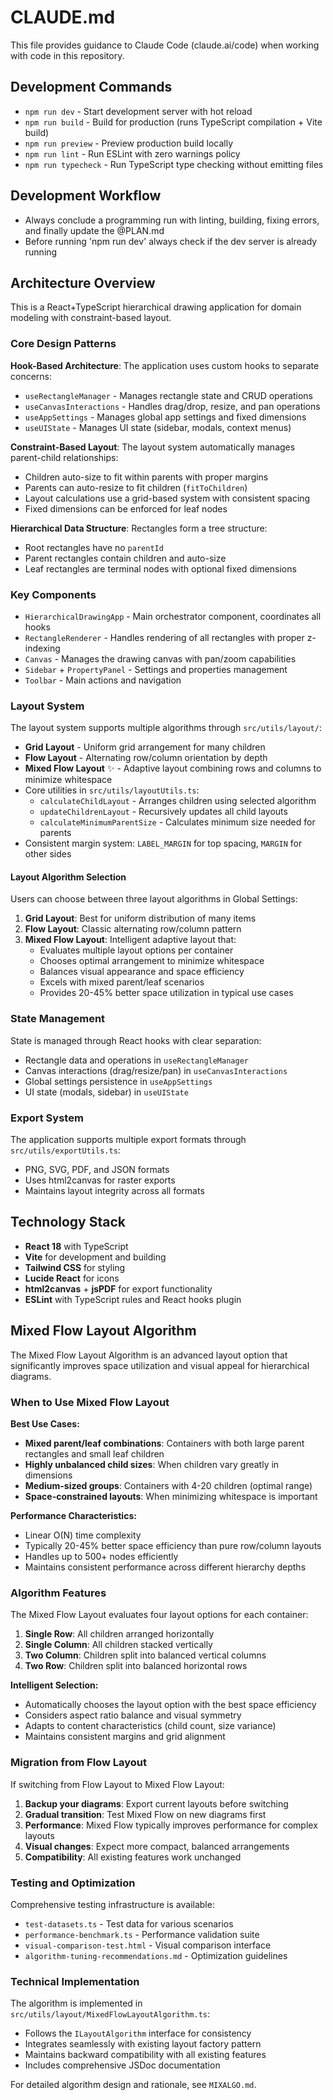 # CLAUDE.md

This file provides guidance to Claude Code (claude.ai/code) when working with code in this repository.

## Development Commands

- `npm run dev` - Start development server with hot reload
- `npm run build` - Build for production (runs TypeScript compilation + Vite build)
- `npm run preview` - Preview production build locally
- `npm run lint` - Run ESLint with zero warnings policy
- `npm run typecheck` - Run TypeScript type checking without emitting files

## Development Workflow

- Always conclude a programming run with linting, building, fixing errors, and finally update the @PLAN.md 
- Before running 'npm run dev' always check if the dev server is already running

## Architecture Overview

This is a React+TypeScript hierarchical drawing application for domain modeling with constraint-based layout.

### Core Design Patterns

**Hook-Based Architecture**: The application uses custom hooks to separate concerns:
- `useRectangleManager` - Manages rectangle state and CRUD operations
- `useCanvasInteractions` - Handles drag/drop, resize, and pan operations
- `useAppSettings` - Manages global app settings and fixed dimensions
- `useUIState` - Manages UI state (sidebar, modals, context menus)

**Constraint-Based Layout**: The layout system automatically manages parent-child relationships:
- Children auto-size to fit within parents with proper margins
- Parents can auto-resize to fit children (`fitToChildren`)
- Layout calculations use a grid-based system with consistent spacing
- Fixed dimensions can be enforced for leaf nodes

**Hierarchical Data Structure**: Rectangles form a tree structure:
- Root rectangles have no `parentId`
- Parent rectangles contain children and auto-size
- Leaf rectangles are terminal nodes with optional fixed dimensions

### Key Components

- `HierarchicalDrawingApp` - Main orchestrator component, coordinates all hooks
- `RectangleRenderer` - Handles rendering of all rectangles with proper z-indexing
- `Canvas` - Manages the drawing canvas with pan/zoom capabilities
- `Sidebar` + `PropertyPanel` - Settings and properties management
- `Toolbar` - Main actions and navigation

### Layout System

The layout system supports multiple algorithms through `src/utils/layout/`:
- **Grid Layout** - Uniform grid arrangement for many children
- **Flow Layout** - Alternating row/column orientation by depth
- **Mixed Flow Layout** ✨ - Adaptive layout combining rows and columns to minimize whitespace
- Core utilities in `src/utils/layoutUtils.ts`:
  - `calculateChildLayout` - Arranges children using selected algorithm
  - `updateChildrenLayout` - Recursively updates all child layouts
  - `calculateMinimumParentSize` - Calculates minimum size needed for parents
- Consistent margin system: `LABEL_MARGIN` for top spacing, `MARGIN` for other sides

#### Layout Algorithm Selection

Users can choose between three layout algorithms in Global Settings:

1. **Grid Layout**: Best for uniform distribution of many items
2. **Flow Layout**: Classic alternating row/column pattern
3. **Mixed Flow Layout**: Intelligent adaptive layout that:
   - Evaluates multiple layout options per container
   - Chooses optimal arrangement to minimize whitespace
   - Balances visual appearance and space efficiency
   - Excels with mixed parent/leaf scenarios
   - Provides 20-45% better space utilization in typical use cases

### State Management

State is managed through React hooks with clear separation:
- Rectangle data and operations in `useRectangleManager`
- Canvas interactions (drag/resize/pan) in `useCanvasInteractions`
- Global settings persistence in `useAppSettings`
- UI state (modals, sidebar) in `useUIState`

### Export System

The application supports multiple export formats through `src/utils/exportUtils.ts`:
- PNG, SVG, PDF, and JSON formats
- Uses html2canvas for raster exports
- Maintains layout integrity across all formats

## Technology Stack

- **React 18** with TypeScript
- **Vite** for development and building
- **Tailwind CSS** for styling
- **Lucide React** for icons
- **html2canvas** + **jsPDF** for export functionality
- **ESLint** with TypeScript rules and React hooks plugin

## Mixed Flow Layout Algorithm

The Mixed Flow Layout Algorithm is an advanced layout option that significantly improves space utilization and visual appeal for hierarchical diagrams.

### When to Use Mixed Flow Layout

**Best Use Cases:**
- **Mixed parent/leaf combinations**: Containers with both large parent rectangles and small leaf children
- **Highly unbalanced child sizes**: When children vary greatly in dimensions
- **Medium-sized groups**: Containers with 4-20 children (optimal range)
- **Space-constrained layouts**: When minimizing whitespace is important

**Performance Characteristics:**
- Linear O(N) time complexity
- Typically 20-45% better space efficiency than pure row/column layouts
- Handles up to 500+ nodes efficiently
- Maintains consistent performance across different hierarchy depths

### Algorithm Features

The Mixed Flow Layout evaluates four layout options for each container:

1. **Single Row**: All children arranged horizontally
2. **Single Column**: All children stacked vertically  
3. **Two Column**: Children split into balanced vertical columns
4. **Two Row**: Children split into balanced horizontal rows

**Intelligent Selection:**
- Automatically chooses the layout option with the best space efficiency
- Considers aspect ratio balance and visual symmetry
- Adapts to content characteristics (child count, size variance)
- Maintains consistent margins and grid alignment

### Migration from Flow Layout

If switching from Flow Layout to Mixed Flow Layout:

1. **Backup your diagrams**: Export current layouts before switching
2. **Gradual transition**: Test Mixed Flow on new diagrams first
3. **Performance**: Mixed Flow typically improves performance for complex layouts
4. **Visual changes**: Expect more compact, balanced arrangements
5. **Compatibility**: All existing features work unchanged

### Testing and Optimization

Comprehensive testing infrastructure is available:
- `test-datasets.ts` - Test data for various scenarios
- `performance-benchmark.ts` - Performance validation suite
- `visual-comparison-test.html` - Visual comparison interface
- `algorithm-tuning-recommendations.md` - Optimization guidelines

### Technical Implementation

The algorithm is implemented in `src/utils/layout/MixedFlowLayoutAlgorithm.ts`:
- Follows the `ILayoutAlgorithm` interface for consistency
- Integrates seamlessly with existing layout factory pattern
- Maintains backward compatibility with all existing features
- Includes comprehensive JSDoc documentation

For detailed algorithm design and rationale, see `MIXALGO.md`.